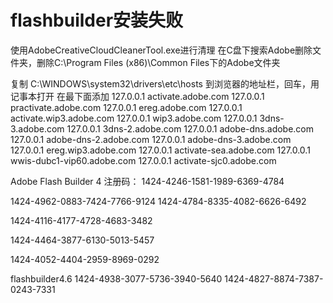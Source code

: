 # flashbuilder安装失败

使用AdobeCreativeCloudCleanerTool.exe进行清理
在C盘下搜索Adobe删除文件夹，删除C:\Program Files (x86)\Common Files下的Adobe文件夹


复制
C:\WINDOWS\system32\drivers\etc\hosts
到浏览器的地址栏，回车，用记事本打开
在最下面添加
127.0.0.1 activate.adobe.com
127.0.0.1 practivate.adobe.com
127.0.0.1 ereg.adobe.com
127.0.0.1 activate.wip3.adobe.com
127.0.0.1 wip3.adobe.com
127.0.0.1 3dns-3.adobe.com
127.0.0.1 3dns-2.adobe.com
127.0.0.1 adobe-dns.adobe.com
127.0.0.1 adobe-dns-2.adobe.com
127.0.0.1 adobe-dns-3.adobe.com
127.0.0.1 ereg.wip3.adobe.com
127.0.0.1 activate-sea.adobe.com
127.0.0.1 wwis-dubc1-vip60.adobe.com
127.0.0.1 activate-sjc0.adobe.com


Adobe Flash Builder 4 注册码：
1424-4246-1581-1989-6369-4784

1424-4962-0883-7424-7766-9124
1424-4784-8335-4082-6626-6492

1424-4116-4177-4728-4683-3482

1424-4464-3877-6130-5013-5457

1424-4052-4404-2959-8969-0292

flashbuilder4.6
1424-4938-3077-5736-3940-5640
1424-4827-8874-7387-0243-7331